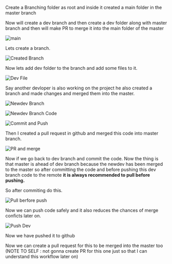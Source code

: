 Create a Branching folder as root and inside it created a main folder in the master branch 

Now will create a dev branch and then create a dev folder along with master branch and then will make PR to merge it into the main folder of the master

![main](images%5Cmain.png)

Lets create a branch.

![Created Branch](images%5Ccreate_branch.png)

Now lets add dev folder to the branch and add some files to it.

![Dev File](images%5Cdev_file_added.png)

Say another devloper is also working on the project he also created a branch and made changes and  merged them into the master.

![Newdev Branch](images%5Cnewdev_branch.png)

![Newdev Branch Code](images%5Cnewdev_branch_code.png)

![Commit and Push](images%5Cnewdev_commit_and_push.png)

Then I created a pull request in github and merged this code into master branch.

![PR and merge](images%5Cnewdev_merged_to_master.png)

Now if we go back to dev branch and commit the code. Now the thing is that master is ahead of dev branch because the newdev has been merged to the master so after committing the code and before pushing this dev branch code to the remote **it is always recommended to pull before pushing.**

So after commiting do this.

![Pull berfore push](images%5Cpull_before_push.png)

Now we can push code safely and it also reduces the chances of merge conficts later on.

![Push Dev](images%5Cpush_dev.png)

Now we have pushed it to github

Now we can create a pull request for this to be merged into the master too (NOTE TO SELF : not gonna create PR for this one just so that I can understand this workflow later on)